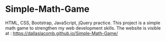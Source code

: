 # Simple-Math-Game
HTML, CSS, Bootstrap, JavaScript, jQuery practice. This project is a simple math game to strengthen my web development skills. The website is visible at : https://dallaslacomb.github.io/Simple-Math-Game/
